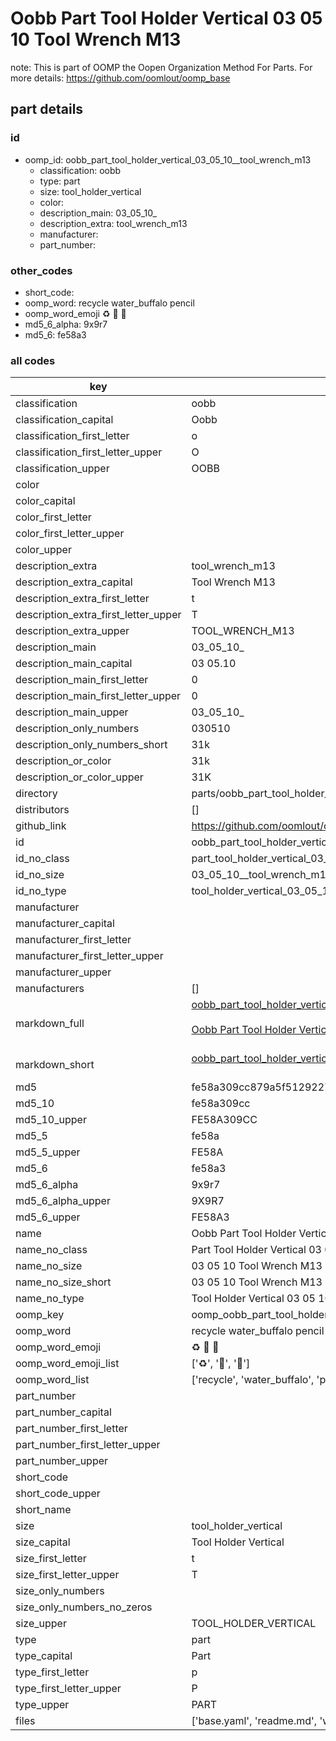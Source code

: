 # Oobb Part Tool Holder Vertical 03 05 10  Tool Wrench M13  

note: This is part of OOMP the Oopen Organization Method For Parts. For more details: https://github.com/oomlout/oomp_base

##  part details





### id
* oomp_id: oobb_part_tool_holder_vertical_03_05_10__tool_wrench_m13
  * classification: oobb
  * type: part
  * size: tool_holder_vertical
  * color: 
  * description_main: 03_05_10_
  * description_extra: tool_wrench_m13
  * manufacturer: 
  * part_number: 

### other_codes
* short_code: 
* oomp_word: recycle water_buffalo pencil
* oomp_word_emoji :recycle: :water_buffalo: :pencil:
* md5_6_alpha: 9x9r7
* md5_6: fe58a3

### all codes 
| key | value |  
| --- | --- |  
| classification | oobb |  
| classification_capital | Oobb |  
| classification_first_letter | o |  
| classification_first_letter_upper | O |  
| classification_upper | OOBB |  
| color |  |  
| color_capital |  |  
| color_first_letter |  |  
| color_first_letter_upper |  |  
| color_upper |  |  
| description_extra | tool_wrench_m13 |  
| description_extra_capital | Tool Wrench M13 |  
| description_extra_first_letter | t |  
| description_extra_first_letter_upper | T |  
| description_extra_upper | TOOL_WRENCH_M13 |  
| description_main | 03_05_10_ |  
| description_main_capital | 03 05.10  |  
| description_main_first_letter | 0 |  
| description_main_first_letter_upper | 0 |  
| description_main_upper | 03_05_10_ |  
| description_only_numbers | 030510 |  
| description_only_numbers_short | 31k |  
| description_or_color | 31k |  
| description_or_color_upper | 31K |  
| directory | parts/oobb_part_tool_holder_vertical_03_05_10__tool_wrench_m13 |  
| distributors | [] |  
| github_link | https://github.com/oomlout/oomlout_oomp_part_src/tree/main/parts/oobb_part_tool_holder_vertical_03_05_10__tool_wrench_m13/working |  
| id | oobb_part_tool_holder_vertical_03_05_10__tool_wrench_m13 |  
| id_no_class | part_tool_holder_vertical_03_05_10__tool_wrench_m13 |  
| id_no_size | 03_05_10__tool_wrench_m13 |  
| id_no_type | tool_holder_vertical_03_05_10__tool_wrench_m13 |  
| manufacturer |  |  
| manufacturer_capital |  |  
| manufacturer_first_letter |  |  
| manufacturer_first_letter_upper |  |  
| manufacturer_upper |  |  
| manufacturers | [] |  
| markdown_full | [oobb_part_tool_holder_vertical_03_05_10__tool_wrench_m13](https://github.com/oomlout/oomlout_oomp_part_src/tree/main/parts/oobb_part_tool_holder_vertical_03_05_10__tool_wrench_m13/working)<br>[](https://github.com/oomlout/oomlout_oomp_part_src/tree/main/parts/oobb_part_tool_holder_vertical_03_05_10__tool_wrench_m13/working)<br>[Oobb Part Tool Holder Vertical 03 05 10  Tool Wrench M13](https://github.com/oomlout/oomlout_oomp_part_src/tree/main/parts/oobb_part_tool_holder_vertical_03_05_10__tool_wrench_m13/working)<br><br> |  
| markdown_short | [oobb_part_tool_holder_vertical_03_05_10__tool_wrench_m13](https://github.com/oomlout/oomlout_oomp_part_src/tree/main/parts/oobb_part_tool_holder_vertical_03_05_10__tool_wrench_m13/working)<br><br> |  
| md5 | fe58a309cc879a5f51292272a27703a4 |  
| md5_10 | fe58a309cc |  
| md5_10_upper | FE58A309CC |  
| md5_5 | fe58a |  
| md5_5_upper | FE58A |  
| md5_6 | fe58a3 |  
| md5_6_alpha | 9x9r7 |  
| md5_6_alpha_upper | 9X9R7 |  
| md5_6_upper | FE58A3 |  
| name | Oobb Part Tool Holder Vertical 03 05 10  Tool Wrench M13 |  
| name_no_class | Part Tool Holder Vertical 03 05 10  Tool Wrench M13 |  
| name_no_size | 03 05 10  Tool Wrench M13 |  
| name_no_size_short | 03 05 10  Tool Wrench M13 |  
| name_no_type | Tool Holder Vertical 03 05 10  Tool Wrench M13 |  
| oomp_key | oomp_oobb_part_tool_holder_vertical_03_05_10__tool_wrench_m13 |  
| oomp_word | recycle water_buffalo pencil |  
| oomp_word_emoji | :recycle: :water_buffalo: :pencil: |  
| oomp_word_emoji_list | [':recycle:', ':water_buffalo:', ':pencil:'] |  
| oomp_word_list | ['recycle', 'water_buffalo', 'pencil'] |  
| part_number |  |  
| part_number_capital |  |  
| part_number_first_letter |  |  
| part_number_first_letter_upper |  |  
| part_number_upper |  |  
| short_code |  |  
| short_code_upper |  |  
| short_name |  |  
| size | tool_holder_vertical |  
| size_capital | Tool Holder Vertical |  
| size_first_letter | t |  
| size_first_letter_upper | T |  
| size_only_numbers |  |  
| size_only_numbers_no_zeros |  |  
| size_upper | TOOL_HOLDER_VERTICAL |  
| type | part |  
| type_capital | Part |  
| type_first_letter | p |  
| type_first_letter_upper | P |  
| type_upper | PART |  
| files | ['base.yaml', 'readme.md', 'working.json', 'working.yaml'] |  

